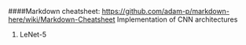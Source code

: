 ####Markdown cheatsheet: https://github.com/adam-p/markdown-here/wiki/Markdown-Cheatsheet
Implementation of CNN architectures

1. LeNet-5
